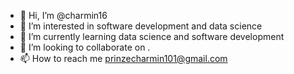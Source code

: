 - 👋 Hi, I’m @charmin16
- 👀 I’m interested in software development and data science
- 🌱 I’m currently learning data science and software development
- 💞️ I’m looking to collaborate on .
- 📫 How to reach me prinzecharmin101@gmail.com

<!---
charmin16/charmin16 is a ✨ special ✨ repository because its `README.md` (this file) appears on your GitHub profile.
You can click the Preview link to take a look at your changes.
--->
